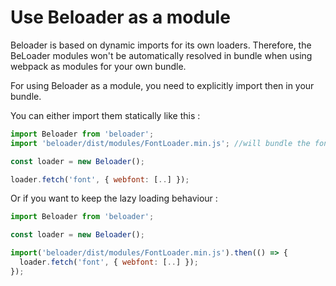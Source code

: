 # Use Beloader as a module
Beloader is based on dynamic imports for its own loaders. Therefore, the BeLoader modules
won't be automatically resolved in bundle when using webpack as modules for your
own bundle.

For using Beloader as a module, you need to explicitly import then in your bundle.

You can either import them statically like this :
```javascript
import Beloader from 'beloader';
import 'beloader/dist/modules/FontLoader.min.js'; //will bundle the font loader into the main bundle

const loader = new Beloader();

loader.fetch('font', { webfont: [..] });
```

Or if you want to keep the lazy loading behaviour :
```javascript
import Beloader from 'beloader';

const loader = new Beloader();

import('beloader/dist/modules/FontLoader.min.js').then(() => {
  loader.fetch('font', { webfont: [..] });
});
```
